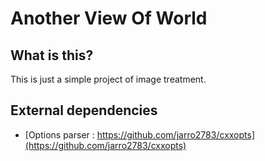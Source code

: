 # Another View Of World

## What is this?

This is just a simple project of image treatment.

## External dependencies

- [Options parser : https://github.com/jarro2783/cxxopts](https://github.com/jarro2783/cxxopts)